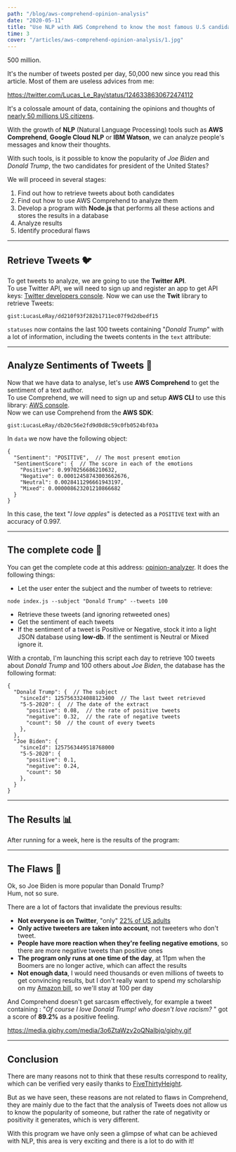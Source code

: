 ```yaml
---
path: "/blog/aws-comprehend-opinion-analysis"
date: "2020-05-11"
title: "Use NLP with AWS Comprehend to know the most famous U.S candidate"
time: 3
cover: "/articles/aws-comprehend-opinion-analysis/1.jpg"
---
```


500 million.

It's the number of tweets posted per day, 50,000 new since you read this article. Most of them are useless advices from me:

https://twitter.com/Lucas_Le_Ray/status/1246338630672474112

It's a colossale amount of data, containing the opinions and thoughts of [nearly 50 millions US citizens](https://www.omnicoreagency.com/twitter-statistics/).

With the growth of **NLP** (Natural Language Processing) tools such as **AWS Comprehend**, **Google Cloud NLP** or **IBM Watson**, we can analyze people's messages and know their thoughts.

With such tools, is it possible to know the popularity of _Joe Biden_ and _Donald Trump_, the two candidates for president of the United States?

We will proceed in several stages:

1. Find out how to retrieve tweets about both candidates
2. Find out how to use AWS Comprehend to analyze them
3. Develop a program with **Node.js** that performs all these actions and stores the results in a database
4. Analyze results
5. Identify procedural flaws

---

## Retrieve Tweets 🐦

To get tweets to analyze, we are going to use the **Twitter API**.  
To use Twitter API, we will need to sign up and register an app to get API keys: [Twitter developers console](https://developer.twitter.com). Now we can use the **Twit** library to retrieve Tweets:

`gist:LucasLeRay/dd210f93f282b1711ec07f9d2dbedf15`

`statuses` now contains the last 100 tweets containing "_Donald Trump_" with a lot of information, including the tweets contents in the `text` attribute:

---

## Analyze Sentiments of Tweets 🧠

Now that we have data to analyse, let's use **AWS Comprehend** to get the sentiment of a text author.  
To use Comprehend, we will need to sign up and setup **AWS CLI** to use this library: [AWS console](https://aws.amazon.com).  
Now we can use Comprehend from the **AWS SDK**:

`gist:LucasLeRay/db20c56e2fd9d0d8c59c0fb0524bf03a`

In `data` we now have the following object:

```
{
  "Sentiment": "POSITIVE",  // The most present emotion
  "SentimentScore": {  // The score in each of the emotions
    "Positive": 0.9970256686210632,
    "Negative": 0.00012458743003662676,
    "Neutral": 0.0028411296661943197,
    "Mixed": 0.000008623201210866682
  }
}
```

In this case, the text "_I love apples_" is detected as a `POSITIVE` text with an accuracy of 0.997.

---

## The complete code 🚀

You can get the complete code at this address: [opinion-analyzer](https://github.com/LucasLeRay/opinion-analyzer). It does the following things:

- Let the user enter the subject and the number of tweets to retrieve:

```
node index.js --subject "Donald Trump" --tweets 100
```

- Retrieve these tweets (and ignoring retweeted ones)
- Get the sentiment of each tweets
- If the sentiment of a tweet is Positive or Negative, stock it into a light JSON database using **low-db**. If the sentiment is Neutral or Mixed ignore it.

With a crontab, I'm launching this script each day to retrieve 100 tweets about _Donald Trump_ and 100 others about _Joe Biden_, the database has the following format:

```
{
  "Donald Trump": {  // The subject
    "sinceId": 1257563324088123400  // The last tweet retrieved
    "5-5-2020": {  // The date of the extract
      "positive": 0.08,  // the rate of positive tweets
      "negative": 0.32,  // the rate of negative tweets
      "count": 50  // the count of every tweets
    },
  },
  "Joe Biden": {
    "sinceId": 1257563449518768000
    "5-5-2020": {
      "positive": 0.1,
      "negative": 0.24,
      "count": 50
    },
  }
}
```

---

## The Results 📊

After running for a week, here is the results of the program:

---

## The Flaws 😬

Ok, so Joe Biden is more popular than Donald Trump?  
Hum, not so sure.

There are a lot of factors that invalidate the previous results:

- **Not everyone is on Twitter**, "only" [22% of US adults](https://www.omnicoreagency.com/twitter-statistics/)
- **Only active tweeters are taken into account**, not tweeters who don't tweet.
- **People have more reaction when they're feeling negative emotions**, so there are more negative tweets than positive ones
- **The program only runs at one time of the day**, at 11pm when the Boomers are no longer active, which can affect the results
- **Not enough data**, I would need thousands or even millions of tweets to get convincing results, but I don't really want to spend my scholarship on my [Amazon bill](https://aws.amazon.com/fr/comprehend/pricing/), so we'll stay at 100 per day

And Comprehend doesn't get sarcasm effectively, for example a tweet containing : "_Of course I love Donald Trump! who doesn't love racism?_ " got a score of **89.2%** as a positive feeling.

https://media.giphy.com/media/3o6ZtaWzv2oQNaIbjq/giphy.gif

---

## Conclusion 

There are many reasons not to think that these results correspond to reality, which can be verified very easily thanks to [FiveThirtyHeight](https://projects.fivethirtyeight.com/trump-approval-ratings/).

But as we have seen, these reasons are not related to flaws in Comprehend, they are mainly due to the fact that the analysis of Tweets does not allow us to know the popularity of someone, but rather the rate of negativity or positivity it generates, which is very different.

With this program we have only seen a glimpse of what can be achieved with NLP, this area is very exciting and there is a lot to do with it!
